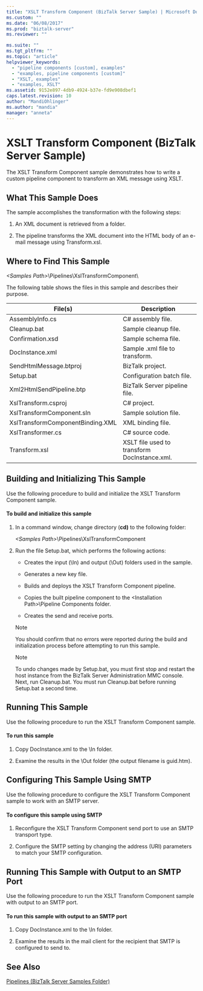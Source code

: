 ```yaml
---
title: "XSLT Transform Component (BizTalk Server Sample) | Microsoft Docs"
ms.custom: ""
ms.date: "06/08/2017"
ms.prod: "biztalk-server"
ms.reviewer: ""

ms.suite: ""
ms.tgt_pltfrm: ""
ms.topic: "article"
helpviewer_keywords: 
  - "pipeline components [custom], examples"
  - "examples, pipeline components [custom]"
  - "XSLT, examples"
  - "examples, XSLT"
ms.assetid: 9152e897-4db9-4924-b37e-fd9e908dbef1
caps.latest.revision: 10
author: "MandiOhlinger"
ms.author: "mandia"
manager: "anneta"
---
```

# XSLT Transform Component (BizTalk Server Sample)
The XSLT Transform Component sample demonstrates how to write a custom pipeline component to transform an XML message using XSLT.  
  
## What This Sample Does  
 The sample accomplishes the transformation with the following steps:  
  
1.  An XML document is retrieved from a folder.  
  
2.  The pipeline transforms the XML document into the HTML body of an e-mail message using Transform.xsl.  
  
## Where to Find This Sample  
 *\<Samples Path\>*\Pipelines\XslTransformComponent\  
  
 The following table shows the files in this sample and describes their purpose.  
  
|File(s)|Description|  
|---------------|-----------------|  
|AssemblyInfo.cs|C# assembly file.|  
|Cleanup.bat|Sample cleanup file.|  
|Confirmation.xsd|Sample schema file.|  
|DocInstance.xml|Sample .xml file to transform.|  
|SendHtmlMessage.btproj|BizTalk project.|  
|Setup.bat|Configuration batch file.|  
|Xml2HtmlSendPipeline.btp|BizTalk Server pipeline file.|  
|XslTransform.csproj|C# project.|  
|XslTransformComponent.sln|Sample solution file.|  
|XslTransformComponentBinding.XML|XML binding file.|  
|XslTransformer.cs|C# source code.|  
|Transform.xsl|XSLT file used to transform DocInstance.xml.|  
  
## Building and Initializing This Sample  
 Use the following procedure to build and initialize the XSLT Transform Component sample.  
  
#### To build and initialize this sample  
  
1.  In a command window, change directory (**cd)** to the following folder:  
  
     *\<Samples Path\>*\Pipelines\XslTransformComponent  
  
2.  Run the file Setup.bat, which performs the following actions:  
  
    -   Creates the input (\In) and output (\Out) folders used in the sample.  
  
    -   Generates a new key file.  
  
    -   Builds and deploys the XSLT Transform Component pipeline.  
  
    -   Copies the built pipeline component to the \<Installation Path\>\Pipeline Components folder.  
  
    -   Creates the send and receive ports.  
  
    > [!NOTE]
    >  You should confirm that no errors were reported during the build and initialization process before attempting to run this sample.  
  
    > [!NOTE]
    >  To undo changes made by Setup.bat, you must first stop and restart the host instance from the BizTalk Server Administration MMC console. Next, run Cleanup.bat. You must run Cleanup.bat before running Setup.bat a second time.  
  
## Running This Sample  
 Use the following procedure to run the XSLT Transform Component sample.  
  
#### To run this sample  
  
1.  Copy DocInstance.xml to the \In folder.  
  
2.  Examine the results in the \Out folder (the output filename is guid.htm).  
  
## Configuring This Sample Using SMTP  
 Use the following procedure to configure the XSLT Transform Component sample to work with an SMTP server.  
  
#### To configure this sample using SMTP  
  
1.  Reconfigure the XSLT Transform Component send port to use an SMTP transport type.  
  
2.  Configure the SMTP setting by changing the address (URI) parameters to match your SMTP configuration.  
  
## Running This Sample with Output to an SMTP Port  
 Use the following procedure to run the XSLT Transform Component sample with output to an SMTP port.  
  
#### To run this sample with output to an SMTP port  
  
1.  Copy DocInstance.xml to the \In folder.  
  
2.  Examine the results in the mail client for the recipient that SMTP is configured to send to.  
  
## See Also  
 [Pipelines (BizTalk Server Samples Folder)](../core/pipelines-biztalk-server-samples-folder.md)
